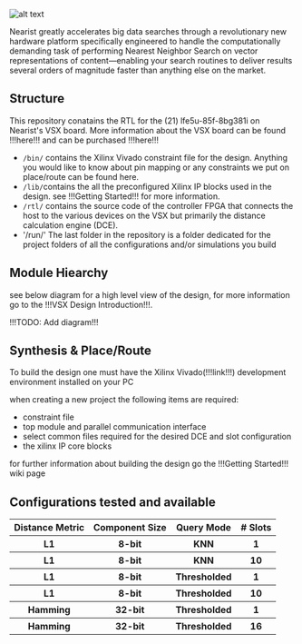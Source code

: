 ![alt text](http://nearist.sightbox.io/wp-content/uploads/2017/04/nearist.svg)

Nearist greatly accelerates big data searches through a revolutionary new hardware platform specifically engineered to handle the computationally demanding task of performing Nearest Neighbor Search on vector representations of content—enabling your search routines to deliver results several orders of magnitude faster than anything else on the market.

## Structure
This repository conatains the RTL for the (21) lfe5u-85f-8bg381i on Nearist's VSX board. More information about the VSX board can be found !!!here!!! and can be purchased !!!here!!!

- `/bin/` contains the Xilinx Vivado constraint file for the design. Anything you would like to know about pin mapping or any constraints we put on place/route can be found here.
- `/lib/`contains the all the preconfigured Xilinx IP blocks used in the design. see !!!Getting Started!!! for more information.
- `/rtl/` contains the source code of the controller FPGA that connects the host to the various devices on the VSX but primarily the distance calculation engine (DCE).
- '/run/' The last folder in the repository is a folder dedicated for the project folders of all the configurations and/or simulations you build
## Module Hiearchy
see below diagram for a high level view of the design, for more information go to the !!!VSX Design Introduction!!!.

!!!TODO: Add diagram!!!

## Synthesis & Place/Route 
To build the design one must have the Xilinx Vivado(!!!link!!!) development environment installed on your PC

when creating a new project the following items are required:
  - constraint file 
  - top module and parallel communication interface
  - select common files required for the desired DCE and slot configuration
  - the xilinx IP core blocks

for further information about building the design go the !!!Getting Started!!! wiki page
  
## Configurations tested and available
<table> 
  <tr> <th>Distance Metric</th> <th>Component Size</th> <th>Query Mode</th> <th># Slots</th></tr>
  <tr> <th>L1</th> <th>8-bit</th> <th>KNN</th> <th>1</th></tr>
  <tr> <th>L1</th> <th>8-bit</th> <th>KNN</th> <th>10</th></tr>
  <tr> <th>L1</th> <th>8-bit</th> <th>Thresholded</th> <th>1</th></tr>
  <tr> <th>L1</th> <th>8-bit</th> <th>Thresholded</th> <th>10</th></tr>
  <tr> <th>Hamming</th> <th>32-bit</th> <th>Thresholded</th> <th>1</th></tr>
  <tr> <th>Hamming</th> <th>32-bit</th> <th>Thresholded</th> <th>16</th></tr>

